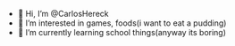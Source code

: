 - 👋 Hi, I’m @CarlosHereck
- 👀 I’m interested in games, foods(i want to eat a pudding)
- 🌱 I’m currently learning school things(anyway its boring) 

<!---
CarlosHereck/CarlosHereck is a ✨ special ✨ repository because its `README.md` (this file) appears on your GitHub profile.
You can click the Preview link to take a look at your changes.
--->
